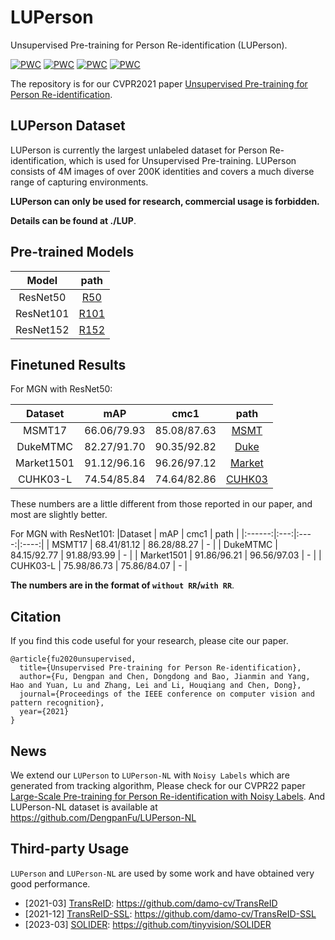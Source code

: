 # LUPerson

Unsupervised Pre-training for Person Re-identification (LUPerson).

[![PWC](https://img.shields.io/endpoint.svg?url=https://paperswithcode.com/badge/unsupervised-pre-training-for-person-re/person-re-identification-on-msmt17)](https://paperswithcode.com/sota/person-re-identification-on-msmt17?p=unsupervised-pre-training-for-person-re)
[![PWC](https://img.shields.io/endpoint.svg?url=https://paperswithcode.com/badge/unsupervised-pre-training-for-person-re/person-re-identification-on-dukemtmc-reid)](https://paperswithcode.com/sota/person-re-identification-on-dukemtmc-reid?p=unsupervised-pre-training-for-person-re)
[![PWC](https://img.shields.io/endpoint.svg?url=https://paperswithcode.com/badge/unsupervised-pre-training-for-person-re/person-re-identification-on-market-1501)](https://paperswithcode.com/sota/person-re-identification-on-market-1501?p=unsupervised-pre-training-for-person-re)
[![PWC](https://img.shields.io/endpoint.svg?url=https://paperswithcode.com/badge/unsupervised-pre-training-for-person-re/person-re-identification-on-cuhk03-labeled)](https://paperswithcode.com/sota/person-re-identification-on-cuhk03-labeled?p=unsupervised-pre-training-for-person-re)

The repository is for our CVPR2021
paper [Unsupervised Pre-training for Person Re-identification](https://arxiv.org/abs/2012.03753).

## LUPerson Dataset

LUPerson is currently the largest unlabeled dataset for Person Re-identification, which is used for Unsupervised
Pre-training. LUPerson consists of 4M images of over 200K identities and covers a much diverse range of capturing
environments.

**LUPerson can only be used for research, commercial usage is forbidden.**

**Details can be found at ./LUP**.

## Pre-trained Models

|   Model   |                                            path                                            |
|:---------:|:------------------------------------------------------------------------------------------:|
| ResNet50  | [R50](https://drive.google.com/file/d/1pFyAdt9BOZCtzaLiE-W3CsX_kgWABKK6/view?usp=sharing)  |
| ResNet101 | [R101](https://drive.google.com/file/d/1Ckn0iVtx-IhGQackRECoMR7IVVr4FC5h/view?usp=sharing) |
| ResNet152 | [R152](https://drive.google.com/file/d/1nGGatER6--ZTHdcTryhWEqKRKYU-Mrl_/view?usp=sharing) |

## Finetuned Results

For MGN with ResNet50:

|  Dataset   |     mAP     |    cmc1     |                                             path                                             |
|:----------:|:-----------:|:-----------:|:--------------------------------------------------------------------------------------------:|
|   MSMT17   | 66.06/79.93 | 85.08/87.63 |  [MSMT](https://drive.google.com/file/d/1bV27gwAsX8L3a3yhLoxAJueqrGmQTodV/view?usp=sharing)  |
|  DukeMTMC  | 82.27/91.70 | 90.35/92.82 |  [Duke](https://drive.google.com/file/d/1leUezGnwFu8LKG2N8Ifd2Ii9utlJU5g4/view?usp=sharing)  |
| Market1501 | 91.12/96.16 | 96.26/97.12 | [Market](https://drive.google.com/file/d/1AlXgY5bI0Lj7HClfNsl3RR8uPi2nq6Zn/view?usp=sharing) |
|  CUHK03-L  | 74.54/85.84 | 74.64/82.86 | [CUHK03](https://drive.google.com/file/d/1BQ-zeEgZPud77OtliM9md8Z2lTz11HNh/view?usp=sharing) |

These numbers are a little different from those reported in our paper, and most are slightly better.

For MGN with ResNet101:
|Dataset | mAP | cmc1 | path |
|:------:|:---:|:----:|:----:|
| MSMT17 | 68.41/81.12 | 86.28/88.27 | - |
| DukeMTMC | 84.15/92.77 | 91.88/93.99 | - |
| Market1501 | 91.86/96.21 | 96.56/97.03 | - |
| CUHK03-L | 75.98/86.73 | 75.86/84.07 | - |

**The numbers are in the format of `without RR`/`with RR`**.

## Citation

If you find this code useful for your research, please cite our paper.

```
@article{fu2020unsupervised,
  title={Unsupervised Pre-training for Person Re-identification},
  author={Fu, Dengpan and Chen, Dongdong and Bao, Jianmin and Yang, Hao and Yuan, Lu and Zhang, Lei and Li, Houqiang and Chen, Dong},
  journal={Proceedings of the IEEE conference on computer vision and pattern recognition},
  year={2021}
}
```

## News

We extend our `LUPerson` to `LUPerson-NL` with `Noisy Labels` which are generated from tracking algorithm, Please check
for our CVPR22
paper [Large-Scale Pre-training for Person Re-identification with Noisy Labels](https://arxiv.org/abs/2203.16533). And
LUPerson-NL dataset is available at https://github.com/DengpanFu/LUPerson-NL

## Third-party Usage

`LUPerson` and `LUPerson-NL` are used by some work and have obtained very good performance.

* [2021-03] [TransReID](https://openaccess.thecvf.com/content/ICCV2021/papers/He_TransReID_Transformer-Based_Object_Re-Identification_ICCV_2021_paper.pdf): https://github.com/damo-cv/TransReID
* [2021-12] [TransReID-SSL](https://arxiv.org/pdf/2111.12084.pdf): https://github.com/damo-cv/TransReID-SSL
* [2023-03] [SOLIDER](https://arxiv.org/abs/2303.17602): https://github.com/tinyvision/SOLIDER

